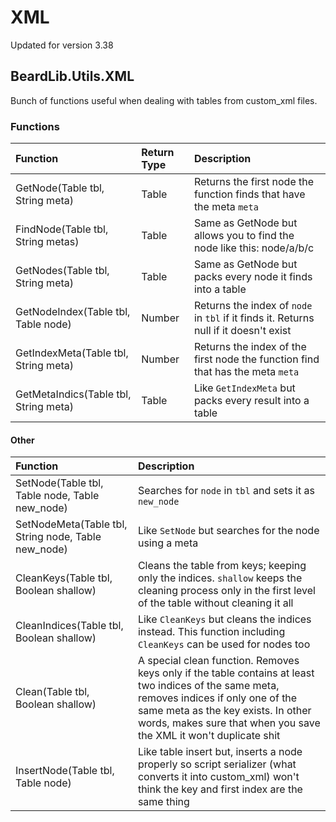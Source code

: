 # XML

Updated for version 3.38

## BeardLib.Utils.XML

Bunch of functions useful when dealing with tables from custom\_xml files.

### Functions

| Function | Return Type | Description |
| :--- | :--- | :--- |
| GetNode\(Table tbl, String meta\) | Table | Returns the first node the function finds that have the meta `meta` |
| FindNode\(Table tbl, String metas\) | Table | Same as GetNode but allows you to find the node like this: node/a/b/c |
| GetNodes\(Table tbl, String meta\) | Table | Same as GetNode but packs every node it finds into a table |
| GetNodeIndex\(Table tbl, Table node\) | Number | Returns the index of `node` in `tbl` if it finds it. Returns null if it doesn't exist |
| GetIndexMeta\(Table tbl, String meta\) | Number | Returns the index of the first node the function find that has the meta `meta` |
| GetMetaIndics\(Table tbl, String meta\) | Table | Like `GetIndexMeta` but packs every result into a table |

#### Other

| Function | Description |
| :--- | :--- |
| SetNode\(Table tbl, Table node, Table new\_node\) | Searches for `node` in `tbl` and sets it as `new_node` |
| SetNodeMeta\(Table tbl, String node, Table new\_node\) | Like `SetNode` but searches for the node using a meta |
| CleanKeys\(Table tbl, Boolean shallow\) | Cleans the table from keys; keeping only the indices. `shallow` keeps the cleaning process only in the first level of the table without cleaning it all |
| CleanIndices\(Table tbl, Boolean shallow\) | Like `CleanKeys` but cleans the indices instead. This function including `CleanKeys` can be used for nodes too |
| Clean\(Table tbl, Boolean shallow\) | A special clean function. Removes keys only if the table contains at least two indices of the same meta, removes indices if only one of the same meta as the key exists. In other words, makes sure that when you save the XML it won't duplicate shit |
| InsertNode\(Table tbl, Table node\) | Like table insert but, inserts a node properly so script serializer \(what converts it into custom\_xml\) won't think the key and first index are the same thing |

